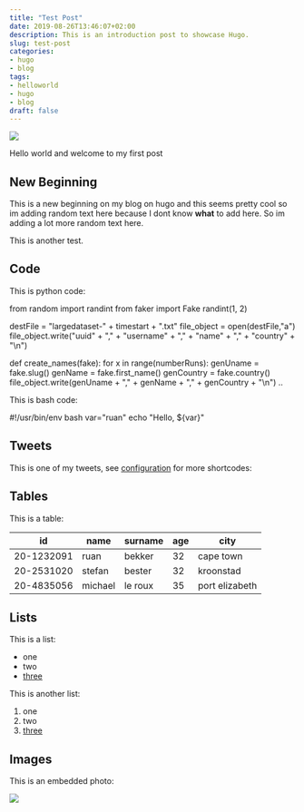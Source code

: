 ```yaml
---
title: "Test Post"
date: 2019-08-26T13:46:07+02:00
description: This is an introduction post to showcase Hugo.
slug: test-post
categories:
- hugo
- blog
tags:
- helloworld
- hugo
- blog
draft: false
---
```

![](https://hugo-simple-blog.work/images/uploads/gopher_hugo.png)

Hello world and welcome to my first post

## New Beginning

This is a new beginning on my blog on hugo and this seems pretty cool so im adding random text here because I dont know **what** to add here. So im adding a lot more random text here.

This is another test.

## Code

This is python code:


from random import randint
from faker import Fake
randint(1, 2)

destFile = "largedataset-" + timestart + ".txt"
file_object = open(destFile,"a")
file_object.write("uuid" + "," + "username" + "," + "name" + "," + "country" + "\n")

def create_names(fake):
    for x in range(numberRuns):
        genUname = fake.slug()
        genName =  fake.first_name()
        genCountry = fake.country()
file_object.write(genUname + "," + genName + "," + genCountry + "\n")
..


This is bash code:


#!/usr/bin/env bash
var="ruan"
echo "Hello, ${var}"


## Tweets

This is one of my tweets, see [configuration](https://gohugo.io/content-management/shortcodes/#highlight) for more shortcodes:



## Tables

This is a table:

|**id**    |**name**|**surname**|**age**| **city**     |
|----------|--------|-----------|-------|--------------|
|20-1232091|ruan    |bekker     |32     |cape town     |
|20-2531020|stefan  |bester     |32     |kroonstad     |
|20-4835056|michael |le roux    |35     |port elizabeth|

## Lists

This is a list:

* one
* two
* [three](https://example.com)

This is another list:

1. one
2. two
3. [three](https://example.com)

## Images

This is an embedded photo:

![](https://images.pexels.com/photos/248797/pexels-photo-248797.jpeg?auto=compress&cs=tinysrgb&dpr=1&w=500)
